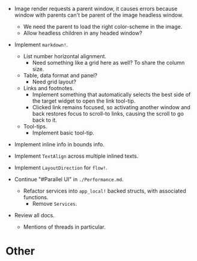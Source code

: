 * Image render requests a parent window, it causes errors because window with parents can't be parent of the image headless window.
    - We need the parent to load the right color-scheme in the image.
    - Allow headless children in any headed window?

* Implement `markdown!`.
    - List number horizontal alignment.
        - Need something like a grid here as well? To share the column size.
    - Table, data format and panel?
        - Need grid layout?
    - Links and footnotes.
        - Implement something that automatically selects the best side of the target widget to open the link tool-tip. 
        - Clicked link remains focused, so activating another window and back restores focus to scroll-to links, causing the
            scroll to go back to it.
    - Tool-tips.
        - Implement basic tool-tip.

* Implement inline info in bounds info.
* Implement `TextAlign` across multiple inlined texts.
* Implement `LayoutDirection` for `flow!`.

* Continue "#Parallel UI" in `./Performance.md`.
    - Refactor services into `app_local!` backed structs, with associated functions.
        - Remove `Services`.
* Review all docs.
    - Mentions of threads in particular.

# Other

